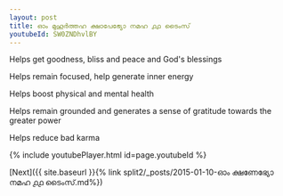 ```yaml
---
layout: post
title: ഓം മുഹൂർത്തഹ ക്ഷാപേഭ്യോ നമഹ ൧൧ ടൈംസ്
youtubeId: SW0ZNDhvlBY
---
```

 
 
Helps get goodness, bliss and peace and God's blessings
 
Helps remain focused, help generate inner energy 
 
Helps boost physical and mental health 
 
Helps remain grounded and generates a sense of gratitude towards the greater power 
 
Helps reduce bad karma
 
 
 
 


{% include youtubePlayer.html id=page.youtubeId %}
 
[Next]({{ site.baseurl }}{% link  split2/_posts/2015-01-10-ഓം ക്ഷണേഭ്യോ നമഹ ൧൧ ടൈംസ്.md%})
 
